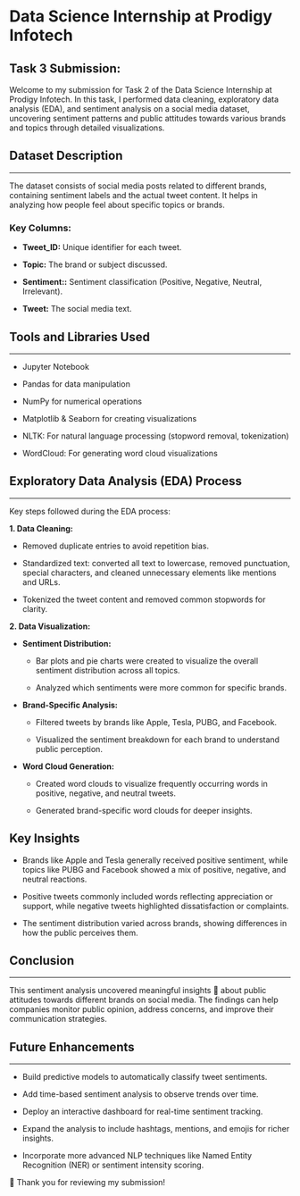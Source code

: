 # **Data Science Internship at Prodigy Infotech**

## **Task 3 Submission:**

Welcome to my submission for Task 2 of the Data Science Internship at Prodigy Infotech. In this task, I performed data cleaning, exploratory data analysis (EDA), and sentiment analysis on a social media dataset, uncovering sentiment patterns and public attitudes towards various brands and topics through detailed visualizations.

## Dataset Description
____________

The dataset consists of social media posts related to different brands, containing sentiment labels and the actual tweet content. It helps in analyzing how people feel about specific topics or brands.

### Key Columns:

* **Tweet_ID:** Unique identifier for each tweet.

* **Topic:** The brand or subject discussed.

* **Sentiment::** Sentiment classification (Positive, Negative, Neutral, Irrelevant).

* **Tweet:** The social media text.

## Tools and Libraries Used
__________________
 * Jupyter Notebook

* Pandas for data manipulation

* NumPy for numerical operations

* Matplotlib & Seaborn for creating visualizations

* NLTK: For natural language processing (stopword removal, tokenization)

* WordCloud: For generating word cloud visualizations

## Exploratory Data Analysis (EDA) Process
________________
Key steps followed during the EDA process:

**1. Data Cleaning:**

- Removed duplicate entries to avoid repetition bias.

- Standardized text: converted all text to lowercase, removed punctuation, special characters, and cleaned unnecessary elements like mentions and URLs.

- Tokenized the tweet content and removed common stopwords for clarity.

**2. Data Visualization:**

- **Sentiment Distribution:**

  * Bar plots and pie charts were created to visualize the overall sentiment distribution across all topics.
 
  * Analyzed which sentiments were more common for specific brands.

- **Brand-Specific Analysis:**

  * Filtered tweets by brands like Apple, Tesla, PUBG, and Facebook.
 
  * Visualized the sentiment breakdown for each brand to understand public perception.

- **Word Cloud Generation:**

    * Created word clouds to visualize frequently occurring words in positive, negative, and neutral tweets.
 
    * Generated brand-specific word clouds for deeper insights.

## Key Insights

* Brands like Apple and Tesla generally received positive sentiment, while topics like PUBG and Facebook showed a mix of positive, negative, and neutral reactions.

* Positive tweets commonly included words reflecting appreciation or support, while negative tweets highlighted dissatisfaction or complaints.

* The sentiment distribution varied across brands, showing differences in how the public perceives them.

## **Conclusion**
____________

This sentiment analysis uncovered meaningful insights 🌟 about public attitudes towards different brands on social media. The findings can help companies monitor public opinion, address concerns, and improve their communication strategies.

## **Future Enhancements**
_________

  * Build predictive models to automatically classify tweet sentiments.

  * Add time-based sentiment analysis to observe trends over time.

  * Deploy an interactive dashboard for real-time sentiment tracking.

  * Expand the analysis to include hashtags, mentions, and emojis for richer insights.

  * Incorporate more advanced NLP techniques like Named Entity Recognition (NER) or sentiment intensity scoring.


🙏 Thank you for reviewing my submission!
